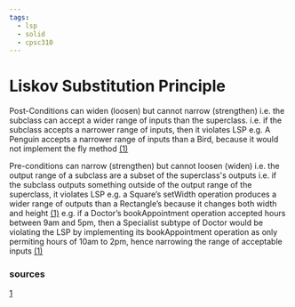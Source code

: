 ```yaml
---
tags:
  - lsp
  - solid
  - cpsc310
---
```

# Liskov Substitution Principle

Post-Conditions can widen (loosen) but cannot narrow (strengthen)
i.e. the subclass can accept a wider range of inputs than the superclass.
i.e. if the subclass accepts a narrower range of inputs, then it violates LSP
e.g. A Penguin accepts a narrower range of inputs than a Bird, because it would not implement the fly method [(1)](#sources)

Pre-conditions can narrow (strengthen) but cannot loosen (widen)
i.e. the output range of a subclass are a subset of the superclass's outputs
i.e. if the subclass outputs something outside of the output range of the superclass, it violates LSP
e.g. a Square’s setWidth operation produces a wider range of outputs than a Rectangle’s because it changes both width and height [(1)](#sources)
e.g. if a Doctor’s bookAppointment operation accepted hours between 9am and 5pm, then a Specialist subtype of Doctor would be violating the LSP by implementing its bookAppointment operation as only permiting hours of 10am to 2pm, hence narrowing the range of acceptable inputs [(1)](#sources)

### sources
[1](obsidian://open?vault=josh_notes&file=LiskofHappySad_ICSE-SEET_2018.pdf)